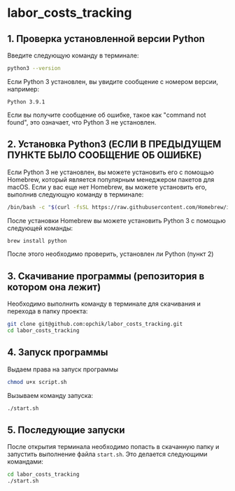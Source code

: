 # labor_costs_tracking

## 1. Проверка установленной версии Python

Введите следующую команду в терминале:
```bash
python3 --version
```

Если Python 3 установлен, вы увидите сообщение с номером версии, например:
```
Python 3.9.1
```

Если вы получите сообщение об ошибке, такое как "command not found", это означает, что Python 3 не установлен.

## 2. Установка Python3 (ЕСЛИ В ПРЕДЫДУЩЕМ ПУНКТЕ БЫЛО СООБЩЕНИЕ ОБ ОШИБКЕ)

Если Python 3 не установлен, вы можете установить его с помощью Homebrew, который является популярным менеджером пакетов для macOS. Если у вас еще нет Homebrew, вы можете установить его, выполнив следующую команду в терминале:
```bash
/bin/bash -c "$(curl -fsSL https://raw.githubusercontent.com/Homebrew/install/HEAD/install.sh)"
```
После установки Homebrew вы можете установить Python 3 с помощью следующей команды:
```bash
brew install python
```

После этого необходимо проверить, установлен ли Python (пункт 2)


## 3. Скачивание программы (репозитория в котором она лежит)

Необходимо выполнить команду в терминале для скачивания и перехода в папку проекта:
```bash
git clone git@github.com:opchik/labor_costs_tracking.git
cd labor_costs_tracking
```


## 4. Запуск программы

Выдаем права на запуск программы 

```bash
chmod u+x script.sh
```

Вызываем команду запуска:

```bash
./start.sh
```

## 5. Последующие запуски

После открытия терминала необходимо попасть в скачанную папку
и запустить выполнение файла ```start.sh```. Это делается следующими командами:

```bash
cd labor_costs_tracking
./start.sh
```
